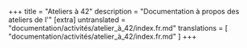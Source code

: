 +++
title = "Ateliers à 42"
description = "Documentation à propos des ateliers de l'"
[extra]
untranslated = "documentation/activités/atelier_à_42/index.fr.md"
translations = [
    "documentation/activités/atelier_à_42/index.fr.md"
]
+++
